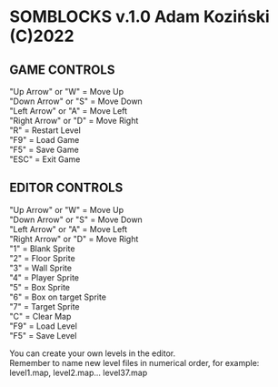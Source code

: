 # **SOMBLOCKS v.1.0**  Adam Koziński (C)2022

## **GAME CONTROLS**

"Up Arrow" or "W" = Move Up  
"Down Arrow" or "S" = Move Down  
"Left Arrow" or "A" = Move Left  
"Right Arrow" or "D" = Move Right  
"R" = Restart Level  
"F9" = Load Game  
"F5" = Save Game  
"ESC" = Exit Game  

## **EDITOR CONTROLS**

"Up Arrow" or "W" = Move Up  
"Down Arrow" or "S" = Move Down  
"Left Arrow" or "A" = Move Left  
"Right Arrow" or "D" = Move Right  
"1" = Blank Sprite  
"2" = Floor Sprite  
"3" = Wall Sprite  
"4" = Player Sprite  
"5" = Box Sprite  
"6" = Box on target Sprite  
"7" = Target Sprite  
"C" = Clear Map  
"F9" = Load Level  
"F5" = Save Level  

You can create your own levels in the editor.   
Remember to name new level files in numerical order, for example:  
level1.map, level2.map... level37.map  